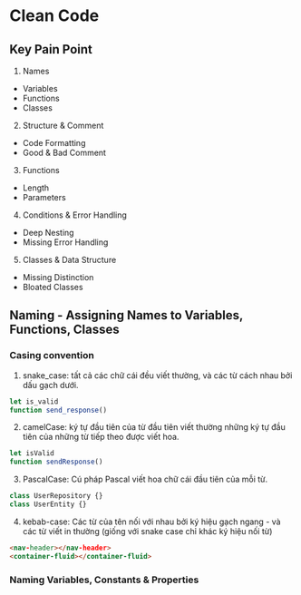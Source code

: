 # Clean Code
## Key Pain Point
1. Names
* Variables
* Functions
* Classes
2. Structure & Comment
* Code Formatting
* Good & Bad Comment
3. Functions
* Length
* Parameters
4. Conditions & Error Handling
* Deep Nesting
* Missing Error Handling
5. Classes & Data Structure
* Missing Distinction
* Bloated Classes
## Naming - Assigning Names to Variables, Functions, Classes
### Casing convention 
1. snake_case: tất cả các chữ cái đều viết thường, và các từ cách nhau bởi dấu gạch dưới.
```javascript
let is_valid
function send_response()
```
2. camelCase: ký tự đầu tiên của từ đầu tiên viết thường những ký tự đầu tiên của những từ tiếp theo được viết hoa.
```javascript
let isValid
function sendResponse()
```
3. PascalCase: Cú pháp Pascal viết hoa chữ cái đầu tiên của mỗi từ.
```javascript
class UserRepository {}
class UserEntity {}
```
4. kebab-case: Các từ của tên nối với nhau bởi ký hiệu gạch ngang - và các từ viết in thường (giống với snake case chỉ khác ký hiệu nối từ)
```html
<nav-header></nav-header>
<container-fluid></container-fluid>
```

### Naming Variables, Constants & Properties